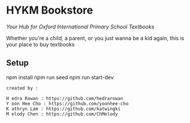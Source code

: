 # HYKM Bookstore

_Your Hub for Oxford International Primary School Textbooks_

Whether you're a child, a parent, or you just wanna be a kid again, this is your place to buy textbooks

## Setup

npm install
npm run seed
npm run start-dev

```
created by :

H edra Rowan : https://github.com/hedrarowan
Y oon Hee Cho : https://github.com/yoonhee-cho
K athryn Lam : https://github.com/katwingki
M elody Chen : https://github.com/ChMelody
```

